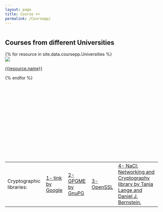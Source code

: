 ```yaml
---
layout: page
title: Course ++
permalink: /Coursepp/
---
```


<div style="width:100%; float: left">
    <div class="Course-plusplus-gallary">
        <h2>Courses from different Universities</h2>
        {% for resource in site.data.coursepp.Universities %}
        <div class="Coursepp--image-cover-container">
            <img src="{{ resource.pic | prepend: site.baseurl }}" class="Course-pp--image-cover">
            <p text-align:center><a href="{{resource.address}}">{{resource.name}}</a></p>
        </div>
        {% endfor %}
<br><br><br><br><br><br><br><br><br><br><br><br>

<br><br><br>
<table>
  <tr>
    <td>Cryptographic libraries:</td>
    <td><a href="https://github.com/google/tink">1- tink by Google</a></td>
    <td><a href="http://www.gnupg.org/gpgme.html">2- GPGME by GnuPG</a></td>
    <td><a href="http://www.openssl.org/">3- OpenSSL</a></td>
    <td><a href="http://nacl.cace-project.eu/">4- NaCl: Networking and Cryptography library by Tanja Lange and Daniel J. Bernstein.</a></td>
  </tr>
</table>

<!-- <center><h1>MIT Computer Systems Security</h1></center>
<h3><bold>Lecture 1:</bold> Introduction, Threat Models</h3> -->
<!-- <iframe src="" height=325 width=545 frameborder=0></iframe> -->

<!-- <video width="400" controls>
        <source src="https://www.youtube.com/v/GqmQg-cszw4" type="video/mp4">
        Your browser does not support HTML5 video.
      </video> -->

<!-- <iframe width="560" height="315" src="https://www.youtube.com/embed/GqmQg-cszw4" frameborder="0" allow="accelerometer; autoplay; encrypted-media; gyroscope; picture-in-picture" allowfullscreen></iframe> -->

<!-- <div style="width: 100%;">    <div style="width: 100%; padding-top: 56.25%; position: relative;">        <iframe style="position: absolute; width: 100%; height: 100%; top: 0; right: 0; border: none" src="https://www.dideo.ir/pre_embed/v/yt/GqmQg-cszw4"                allowFullScreen="true" webkitallowfullscreen="true" mozallowfullscreen="true"  allow="accelerometer; gyroscope; picture-in-picture; autoplay; fullscreen; encrypted-media" frameborder="0"></iframe></div></div> -->